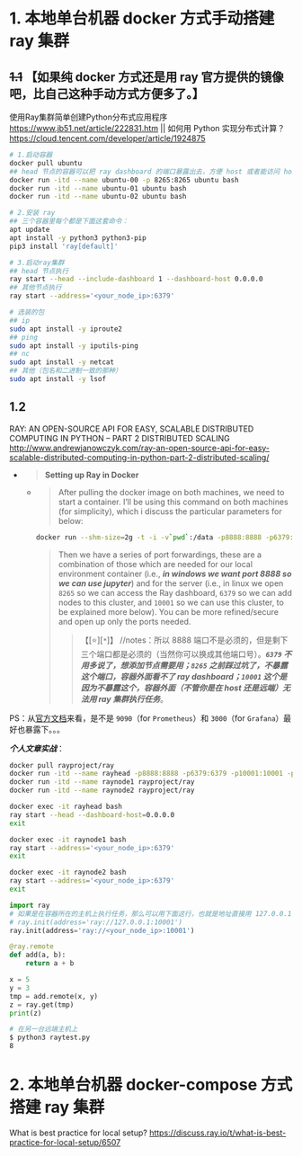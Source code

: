 
# 1. 本地单台机器 docker 方式手动搭建 ray 集群

## ~~1.1~~ 【如果纯 docker 方式还是用 ray 官方提供的镜像吧，比自己这种手动方式方便多了。】

使用Ray集群简单创建Python分布式应用程序 https://www.jb51.net/article/222831.htm || 如何用 Python 实现分布式计算？ https://cloud.tencent.com/developer/article/1924875

```sh
# 1.启动容器
docker pull ubuntu
## head 节点的容器可以把 ray dashboard 的端口暴露出去，方便 host 或者能访问 host 的远端机器查看集群状态
docker run -itd --name ubuntu-00 -p 8265:8265 ubuntu bash
docker run -itd --name ubuntu-01 ubuntu bash
docker run -itd --name ubuntu-02 ubuntu bash

# 2.安装 ray
## 三个容器里每个都是下面这套命令：
apt update
apt install -y python3 python3-pip
pip3 install 'ray[default]'

# 3.启动ray集群
## head 节点执行
ray start --head --include-dashboard 1 --dashboard-host 0.0.0.0
## 其他节点执行
ray start --address='<your_node_ip>:6379'

# 选装的包
## ip
sudo apt install -y iproute2
## ping
sudo apt install -y iputils-ping
## nc
sudo apt install -y netcat
## 其他（包名和二进制一致的那种）
sudo apt install -y lsof
```

## 1.2

RAY: AN OPEN-SOURCE API FOR EASY, SCALABLE DISTRIBUTED COMPUTING IN PYTHON – PART 2 DISTRIBUTED SCALING http://www.andrewjanowczyk.com/ray-an-open-source-api-for-easy-scalable-distributed-computing-in-python-part-2-distributed-scaling/
- > **Setting up Ray in Docker**
  * > After pulling the docker image on both machines, we need to start a container. I’ll be using this command on both machines (for simplicity), which i discuss the particular parameters for below:
    ```sh
    docker run --shm-size=2g -t -i -v`pwd`:/data -p8888:8888 -p6379:6379 -p10001:10001 -p8265:8265 rayproject/ray
    ```
    > Then we have a series of port forwardings, these are a combination of those which are needed for our local environment container (i.e., ***in windows we want port 8888 so we can use jupyter***) and for the server (i.e., in linux we open `8265` so we can access the Ray dashboard, `6379` so we can add nodes to this cluster, and `10001` so we can use this cluster, to be explained more below). You can be more refined/secure and open up only the ports needed.
    >> 【[:star:][`*`]】 //notes：所以 8888 端口不是必须的，但是剩下三个端口都是必须的（当然你可以换成其他端口号）。***`6379` 不用多说了，想添加节点需要用；`8265` 之前踩过坑了，不暴露这个端口，容器外面看不了 ray dashboard；`10001` 这个是因为不暴露这个，容器外面（不管你是在 host 还是远端）无法用 ray 集群执行任务***。

PS：从[官方文档](https://docs.ray.io/en/latest/ray-observability/ray-metrics.html)来看，是不是 `9090`（for `Prometheus`）和 `3000`（for `Grafana`）最好也暴露下。。。

***个人文章实战***：
```sh
docker pull rayproject/ray
docker run -itd --name rayhead -p8888:8888 -p6379:6379 -p10001:10001 -p8265:8265 rayproject/ray
docker run -itd --name raynode1 rayproject/ray
docker run -itd --name raynode2 rayproject/ray

docker exec -it rayhead bash
ray start --head --dashboard-host=0.0.0.0
exit

docker exec -it raynode1 bash
ray start --address='<your_node_ip>:6379'
exit

docker exec -it raynode2 bash
ray start --address='<your_node_ip>:6379'
exit
```

```py
import ray
# 如果是在容器所在的主机上执行任务，那么可以用下面这行，也就是地址直接用 127.0.0.1 都可以。
# ray.init(address='ray://127.0.0.1:10001')
ray.init(address='ray://<your_node_ip>:10001')

@ray.remote
def add(a, b):
    return a + b

x = 5
y = 3
tmp = add.remote(x, y)
z = ray.get(tmp)
print(z)
```
```sh
# 在另一台远端主机上
$ python3 raytest.py 
8
```

# 2. 本地单台机器 docker-compose 方式搭建 ray 集群

What is best practice for local setup? https://discuss.ray.io/t/what-is-best-practice-for-local-setup/6507
